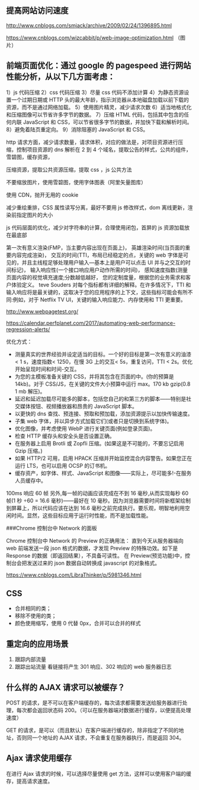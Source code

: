## 提高网站访问速度

http://www.cnblogs.com/smjack/archive/2009/02/24/1396895.html

https://www.cnblogs.com/wizcabbit/p/web-image-optimization.html （图片）

## 前端页面优化：通过 google 的 pagespeed 进行网站性能分析，从以下几方面考虑：

1）js 代码压缩
2）css 代码压缩
3）尽量 css 代码不添加计算
4）为静态资源设置一个过期日期或 HTTP 头的最大年龄，指示浏览器从本地磁盘加载以前下载的资源，而不是通过网络加载。
5）使用图片精灵，减少请求次数
6）适当地格式化和压缩图像可以节省许多字节的数据。
7）压缩 HTML 代码，包括其中包含的任何内联 JavaScript 和 CSS，可以节省很多字节的数据，并加快下载和解析时间。
8）避免着陆页重定向。
9）消除阻塞的 JavaScript 和 CSS。

http 请求方面，减少请求数量，请求体积，对应的做法是，对项目资源进行压缩，控制项目资源的 dns 解析在 2 到 4 个域名，提取公告的样式，公共的组件，雪碧图，缓存资源，

压缩资源，提取公共资源压缩，提取 css ，js 公共方法

不要缩放图片，使用雪碧图，使用字体图表（阿里矢量图库）

使用 CDN，抛开无用的 cookie

减少重绘重排，CSS 属性读写分离，最好不要用 js 修改样式，dom 离线更新，渲染前指定图片的大小

js 代码层面的优化，减少对字符串的计算，合理使用闭包，首屏的 js 资源加载放在最底部

第一次有意义渲染(FMP，当主要内容出现在页面上)，
英雄渲染时间(当页面的重要内容完成渲染)，
交互的时间(TTI，布局已经稳定的点，关键的 web 字体是可见的，并且主线程足够处理用户输入—基本上是用户可以点击 UI 并与之交互的时间标记)，
输入响应性(一个接口响应用户动作所需的时间)，
感知速度指数(测量页面内容的视觉填充速度;分数越低越好，
您的定制度量，根据您的业务需求和客户体验定义。
teve Souders 对每个指标都有详细的解释。在许多情况下，TTI 和输入响应将是最关键的，这取决于您的应用程序的上下文，这些指标可能会有所不同:例如，对于 Netflix TV UI，关键的输入响应能力、内存使用和 TTI 更重要。

http://www.webpagetest.org/

https://calendar.perfplanet.com/2017/automating-web-performance-regression-alerts/

优化方式：

- 测量真实的世界经验并设定适当的目标。一个好的目标是第一次有意义的油漆< 1 s，速度指数< 1250，在慢 3G 上的交互< 5s，重复访问，TTI < 2s。优化开始呈现时间和时间-交互。
- 为您的主模板准备关键的 CSS，并将其包含在页面的<head>中。(你的预算是 14kb)。对于 CSS/JS，在关键的文件大小预算中运行 max。170 kb gzip(0.8 1 mb 解压)。
- 延迟和延迟加载尽可能多的脚本，包括您自己的和第三方的脚本——特别是社交媒体按钮、视频播放器和昂贵的 JavaScript 脚本。
- 以更快的 dns 查找、预连接、预取和预加载，添加资源提示以加快传输速度。
- 子集 web 字体，并以异步方式加载它们(或者只是切换到系统字体)。
- 优化图像，并考虑使用 WebP 进行关键页面(例如登录页面)。
- 检查 HTTP 缓存头和安全头是否设置正确。
- 在服务器上启用 Brotli 或 Zopfli 压缩。(如果这是不可能的，不要忘记启用 Gzip 压缩。)
- 如果 HTTP/2 可用，启用 HPACK 压缩并开始监控混合内容警告。如果您正在运行 LTS，也可以启用 OCSP 的订书机。
- 缓存资产，如字体、样式、JavaScript 和图像——实际上，尽可能多!-在服务人员缓存中。

100ms 响应 60 帧
另外,每一帧的动画应该完成在不到 16 毫秒,从而实现每秒 60 帧(1 秒 ÷60 = 16.6 毫秒)——最好在 10 毫秒。因为浏览器需要时间将新框架绘制到屏幕上，所以代码应该在达到 16.6 毫秒之前完成执行。要乐观，明智地利用空闲时间。显然，这些目标应用于运行时性能，而不是加载性能。

###Chrome 控制台中 Network 的面板

Chrome 控制台中 Network 的 Preview 的正确用法：
直到今天从服务器端向 web 前端发送一段 json 格式的数据，才发现 Preview 的特殊功效。如下是 Response 的数据（即返回结果），不具备可读性。
在 Preview(预览功能)中，控制台会把发送过来的 json 数据自动转换成 javascript 的对象格式。

https://www.cnblogs.com/LibraThinker/p/5981346.html

## CSS

- 合并相同的类；
- 移除不使用的类；
- 颜色使用缩写，使用 0 代替 0px，合并可以合并的样式

## 重定向的应用场景

1. 跟踪内部流量
2. 跟踪出站流量
   看链接将产生 301 响应、302 响应的 web 服务器日志

## 什么样的 AJAX 请求可以被缓存？

POST 的请求，是不可以在客户端缓存的，每次请求都需要发送给服务器进行处理，每次都会返回状态码 200。（可以在服务器端对数据进行缓存，以便提高处理速度）

GET 的请求，是可以（而且默认）在客户端进行缓存的，除非指定了不同的地址，否则同一个地址的 AJAX 请求，不会重复在服务器执行，而是返回 304。

## Ajax 请求使用缓存

在进行 Ajax 请求的时候，可以选择尽量使用 get 方法，这样可以使用客户端的缓存，提高请求速度。
